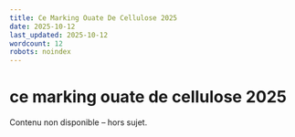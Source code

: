 ```yaml
---
title: Ce Marking Ouate De Cellulose 2025
date: 2025-10-12
last_updated: 2025-10-12
wordcount: 12
robots: noindex
---
```


# ce marking ouate de cellulose 2025

Contenu non disponible – hors sujet.